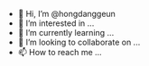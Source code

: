 - 👋 Hi, I’m @hongdanggeun
- 👀 I’m interested in ...
- 🌱 I’m currently learning ...
- 💞️ I’m looking to collaborate on ...
- 📫 How to reach me ...

<!---
hongdanggeun/hongdanggeun is a ✨ special ✨ repository because its `README.md` (this file) appears on your GitHub profile.
You can click the Preview link to take a look at your changes.
--->
